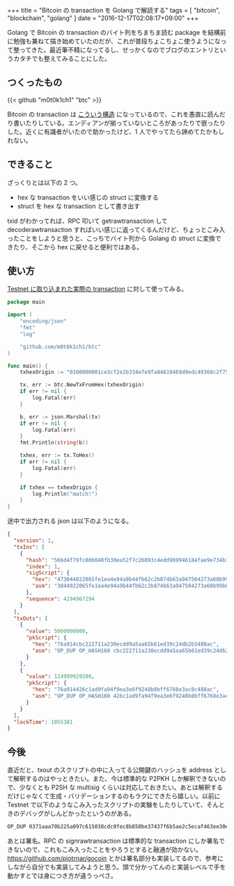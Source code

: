 +++
title = "Bitcoin の transaction を Golang で解読する"
tags = [ "bitcoin", "blockchain", "golang" ]
date = "2016-12-17T02:08:17+09:00"
+++

Golang で Bitcoin の transaction のバイト列をちまちま読む package を結構前に勉強も兼ねて描き始めていたのだが、これが普段ちょこちょこ使うようになって整ってきた。最近筆不精になってるし、せっかくなのでブログのエントリというカタチでも整えてみることにした。

<!--more-->

## つくったもの

{{< github "m0t0k1ch1" "btc" >}}

Bitcoin の transaction は [こういう構造](https://en.bitcoin.it/wiki/Protocol_documentation#tx) になっているので、これを愚直に読んだり書いたりしている。エンディアンが揃っていないところがあったりで嵌ったりした。近くに有識者がいたので助かったけど、1 人でやってたら諦めてたかもしれない。

## できること

ざっくりとは以下の 2 つ。

- hex な transaction をいい感じの struct に変換する
- struct を hex な transaction として書き出す

txid がわかってれば、RPC 叩いて getrawtransaction して decoderawtransaction すればいい感じに返ってくるんだけど、ちょっとこみ入ったことをしようと思うと、こっちでバイト列から Golang の struct に変換できたり、そこから hex に戻せると便利ではある。

## 使い方

[Testnet に取り込まれた実際の transaction](http://tbtc.blockr.io/tx/info/d7a4684b71776c8c96edd670a9d0c61d03c293f4c6266b70ff5030b2c4f0bdfe) に対して使ってみる。

``` go
package main

import (
    "encoding/json"
    "fmt"
    "log"

    "github.com/m0t0k1ch1/btc"
)

func main() {
    txhexOrigin := "0100000001ce3cf2e2b334e7e9fa84619469d9edc49368c2f752ea30fb48b080fc794f6d56010000006a473044022065fe1ea4e94a9b44fb62c2b874b63a947504273a60b99b8f7bbf77b4db9331b002205559d8ee93cf341d75866f9eb912af05904fb6eed7372a837308c4e37f3ab58f012103bae5f04799c40862358560e42e441c3080b997a3dec161dd40395e992362bfc9feffffff0200f2052a010000001976a914cbc222711a230ecdd9a5aa65b61ed39c24db2b3488acc08d931a1d0000001976a914426c1ad9fa94f9ea3e6f9248b8bff6768e3ac8c488ac951a1000"

    tx, err := btc.NewTxFromHex(txhexOrigin)
    if err != nil {
        log.Fatal(err)
    }

    b, err := json.Marshal(tx)
    if err != nil {
        log.Fatal(err)
    }
    fmt.Println(string(b))

    txhex, err := tx.ToHex()
    if err != nil {
        log.Fatal(err)
    }

    if txhex == txhexOrigin {
        log.Println("match!")
    }
}
```

途中で出力される json は以下のようになる。

``` json
{
  "version": 1,
  "txIns": [
    {
      "hash": "566d4f79fc80b048fb30ea52f7c26893c4edd969946184fae9e734b3e2f23cce",
      "index": 1,
      "sigScript": {
        "hex": "473044022065fe1ea4e94a9b44fb62c2b874b63a947504273a60b99b8f7bbf77b4db9331b002205559d8ee93cf341d75866f9eb912af05904fb6eed7372a837308c4e37f3ab58f012103bae5f04799c40862358560e42e441c3080b997a3dec161dd40395e992362bfc9",
        "asm": "3044022065fe1ea4e94a9b44fb62c2b874b63a947504273a60b99b8f7bbf77b4db9331b002205559d8ee93cf341d75866f9eb912af05904fb6eed7372a837308c4e37f3ab58f01 03bae5f04799c40862358560e42e441c3080b997a3dec161dd40395e992362bfc9"
      },
      "sequence": 4294967294
    }
  ],
  "txOuts": [
    {
      "value": 5000000000,
      "pkScript": {
        "hex": "76a914cbc222711a230ecdd9a5aa65b61ed39c24db2b3488ac",
        "asm": "OP_DUP OP_HASH160 cbc222711a230ecdd9a5aa65b61ed39c24db2b34 OP_EQUALVERIFY OP_CHECKSIG"
      }
    },
    {
      "value": 124999929280,
      "pkScript": {
        "hex": "76a914426c1ad9fa94f9ea3e6f9248b8bff6768e3ac8c488ac",
        "asm": "OP_DUP OP_HASH160 426c1ad9fa94f9ea3e6f9248b8bff6768e3ac8c4 OP_EQUALVERIFY OP_CHECKSIG"
      }
    }
  ],
  "lockTime": 1055381
}
```

## 今後

直近だと、txout のスクリプトの中に入ってる公開鍵のハッシュを address として解釈するのはやっときたい。また、今は標準的な P2PKH しか解釈できないので、少なくとも P2SH な multisig くらいは対応しておきたい。あとは解釈するだけじゃなくて生成・バリデーションするのもラクにできたら嬉しい。以前に Testnet で以下のようなこみ入ったスクリプトの実験をしたりしていて、そんときのデバッグがしんどかったというのがある。

``` txt
OP_DUP 0371aaa70b225a097c615038cdc0fec8b850be37437f6b5ae2c5ecaf463ee30ed6 OP_EQUAL OP_IF OP_DUP OP_HASH160 62b0beae2b5abaccfab8c9d551f3bb2aae289891 OP_EQUALVERIFY OP_CHECKSIG OP_VERIFY OP_SHA256 6c87d5434a635e1470ff3c38956e7962ab1bf036e716b5a0636ab930faf6ce3d OP_EQUAL OP_ELSE 2 03f566e563224460fb7ec66f81dd67d974090343ddeb22321cdab562cdac593d4b 0371aaa70b225a097c615038cdc0fec8b850be37437f6b5ae2c5ecaf463ee30ed6 2 OP_CHECKMULTISIG OP_ENDIF
```

あとは署名。RPC の signrawtransaction は標準的な transaction にしか署名できないので、これもこみ入ったことをやろうとすると融通が効かない。https://github.com/piotrnar/gocoin とかは署名部分も実装してるので、参考にしながら自分でも実装してみようと思う。頭で分かってんのと実装レベルで手を動かすとでは身につき方が違うっぺさ。
